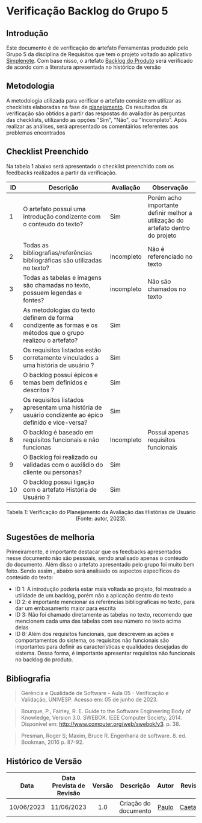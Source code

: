 # Verificação Backlog do Grupo 5

## Introdução
Este documento é de verificação do artefato Ferramentas produzido pelo Grupo 5 da disciplina de Requisitos que tem o projeto voltado ao aplicativo [Simplenote](https://requisitos-de-software.github.io/2023.1-Simplenote/). Com base nisso, o artefato [Backlog do Produto](https://requisitos-de-software.github.io/2023.1-Simplenote/modelagem/agil/backlog/)  será verificado de acordo com a literatura apresentada no histórico de versão


## Metodologia 

A metodologia utilizada para verificar o artefato consiste em utilizar as checklists elaboradas na fase de [planejamento](../Ponto4/Planejamento_verificacao_ponto4.md). Os resultados da verificação são obtidos a partir das respostas do avaliador às perguntas das checklists, utilizando as opções "Sim", "Não", ou "Incompleto". Após realizar as análises, será apresentado os comentáirios referentes aos problemas encontrados

## Checklist Preenchido

Na tabela 1 abaixo será apresentado o checklist preenchido com os feedbacks realizados a partir da verificação.


| ID | Descrição | Avaliação |Observação|
|----|----------------------------------------------------------------------------------------------------------|----------|-------------|
| 1 | O artefato possui uma introdução condizente com o conteudo do texto? | Sim |Porém acho importante definir melhor a utilização do artefato dentro do projeto |
| 2 | Todas as bibliografias/referências bibliográficas são utilizadas no texto? | Incompleto | Não é referenciado no texto| 
| 3 | Todas as tabelas e imagens são chamadas no texto, possuem legendas e fontes? | incompleto|Não são chamados no texto |
| 4 | As metodologias do texto definem de forma condizente  as formas e os métodos que o grupo realizou o artefato? | Sim |  |
| 5 |Os requisitos listados estão corretamente vinculados a uma história de usuário ? |Sim | |
| 6| O backlog possui épicos e temas bem definidos e descritos ? | Sim  |  |
| 7 | Os requisitos listados apresentam uma história de usuário condizente ao épico definido e vice-versa? | Sim | |
| 8 | O backlog é baseado em  requisitos funcionais e não funcionas | Incompleto | Possui apenas requisitos funcionais|
| 9 |O Backlog foi realizado ou validadas com o auxilidio do cliente ou personas? | Sim | |
| 10 | O backlog possui ligação  com o artefato História de Usuário ? | Sim | |


<center>

Tabela 1: Verificação do Planejamento da Avaliação das Histórias de Usuário (Fonte: autor, 2023).

</center>

## Sugestões de melhoria

Primeiramente, é importante destacar que os feedbacks apresentados nesse documento não são pessoais, sendo analisado apenas o contéudo do documento. Além disso o artefato apresentado pelo grupo foi muito bem feito.
 Sendo assim , abaixo será analisado os aspectos específicos do conteúdo do texto:
 
 - ID 1: A introdução poderia estar mais voltada ao projeto, foi mostrado a utilidade de um backlog, porém não a aplicação dentro do texto
 - ID 2: é importante mencionar as referências bibliograficas no texto, para dar um embasamento maior para  escrita
 - ID 3: Não foi chamado  diretamente as tabelas no texto, recomendo que mencionem cada uma das tabelas com seu número no texto acima delas
 - ID 8: Além dos requisitos funcionais, que descrevem as ações e comportamentos do sistema, os requisitos não funcionais são importantes para definir as características e qualidades desejadas do sistema. Dessa forma, é importante apresentar requisitos não funcionais no backlog do produto.



## Bibliografia
>Gerência e Qualidade de Software - Aula 05 - Verificação e Validação, UNIVESP. Acesso em: 05 de junho de 2023.

>Bourque, P., Fairley, R. E. Guide to the Software Engineering Body of Knowledge, Version 3.0. SWEBOK. IEEE Computer Society, 2014. Disponível em: http://www.computer.org/web/swebok/v3. p. 38.

>Presman, Roger S; Maxim, Bruce R. Engenharia de software. 8. ed. Bookman, 2016 p. 87-92.

## Histórico de Versão
| Data | Data Prevista de Revisão | Versão | Descrição | Autor | Revisor |
| :--------: | :----------------------: | :----: | :------------------: | :----------------------------------------------------------------------------------------------------------------------------------: | :---------------------------------: |
| 10/06/2023 | 11/06/2023 | 1.0 | Criação do documento | [Paulo](https://github.com/PauloVictorFS) | [Caetano](https://github.com/caeslucio)| 